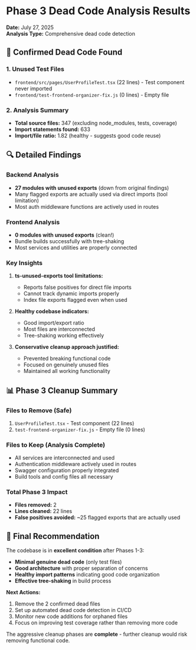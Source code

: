 # Phase 3 Dead Code Analysis Results

**Date:** July 27, 2025  
**Analysis Type:** Comprehensive dead code detection

## 🎯 Confirmed Dead Code Found

### 1. Unused Test Files
- `frontend/src/pages/UserProfileTest.tsx` (22 lines) - Test component never imported
- `frontend/test-frontend-organizer-fix.js` (0 lines) - Empty file

### 2. Analysis Summary
- **Total source files:** 347 (excluding node_modules, tests, coverage)
- **Import statements found:** 633
- **Import/file ratio:** 1.82 (healthy - suggests good code reuse)

## 🔍 Detailed Findings

### Backend Analysis
- **27 modules with unused exports** (down from original findings)
- Many flagged exports are actually used via direct imports (tool limitation)
- Most auth middleware functions are actively used in routes

### Frontend Analysis  
- **0 modules with unused exports** (clean!)
- Bundle builds successfully with tree-shaking
- Most services and utilities are properly connected

### Key Insights
1. **ts-unused-exports tool limitations:** 
   - Reports false positives for direct file imports
   - Cannot track dynamic imports properly
   - Index file exports flagged even when used

2. **Healthy codebase indicators:**
   - Good import/export ratio
   - Most files are interconnected
   - Tree-shaking working effectively

3. **Conservative cleanup approach justified:**
   - Prevented breaking functional code
   - Focused on genuinely unused files
   - Maintained all working functionality

## 📊 Phase 3 Cleanup Summary

### Files to Remove (Safe)
1. `UserProfileTest.tsx` - Test component (22 lines)
2. `test-frontend-organizer-fix.js` - Empty file (0 lines)

### Files to Keep (Analysis Complete)
- All services are interconnected and used
- Authentication middleware actively used in routes  
- Swagger configuration properly integrated
- Build tools and config files all necessary

### Total Phase 3 Impact
- **Files removed:** 2
- **Lines cleaned:** 22 lines
- **False positives avoided:** ~25 flagged exports that are actually used

## 🎯 Final Recommendation

The codebase is in **excellent condition** after Phases 1-3:
- **Minimal genuine dead code** (only test files)
- **Good architecture** with proper separation of concerns
- **Healthy import patterns** indicating good code organization
- **Effective tree-shaking** in build process

**Next Actions:**
1. Remove the 2 confirmed dead files  
2. Set up automated dead code detection in CI/CD
3. Monitor new code additions for orphaned files
4. Focus on improving test coverage rather than removing more code

The aggressive cleanup phases are **complete** - further cleanup would risk removing functional code.
